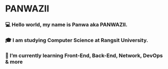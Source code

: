 # PANWAZII
### :computer: Hello world, my name is Panwa aka PANWAZII.  
### :mortar_board: I am studying Computer Science at Rangsit University.
### 🌱 I’m currently learning Front-End, Back-End, Network, DevOps & more
<!--
**PANWAZII/PANWAZII** is a ✨ _special_ ✨ repository because its `README.md` (this file) appears on your GitHub profile.

Here are some ideas to get you started:

- 🔭 I’m currently working on ...
- 🌱 I’m currently learning ...
- 👯 I’m looking to collaborate on ...
- 🤔 I’m looking for help with ...
- 💬 Ask me about ...
- 📫 How to reach me: ...
- 😄 Pronouns: ...
- ⚡ Fun fact: ...
-->
